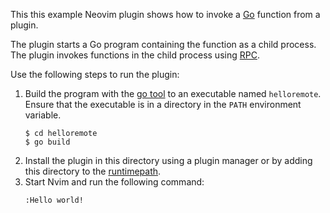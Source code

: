 This this example Neovim plugin shows how to invoke a [Go](https://go.dev/)
function from a plugin.

The plugin starts a Go program containing the function as a child process. The
plugin invokes functions in the child process using
[RPC](https://neovim.io/doc/user/api.html#RPC).

Use the following steps to run the plugin:

1. Build the program with the [go tool](https://golang.org/cmd/go/) to an
   executable named `helloremote`. Ensure that the executable is in a directory in
   the `PATH` environment variable.
   ```
   $ cd helloremote
   $ go build
   ```
1. Install the plugin in this directory using a plugin manager or by adding
   this directory to the
   [runtimepath](https://neovim.io/doc/user/options.html#'runtimepath').
1. Start Nvim and run the following command:
   ```vim
   :Hello world!
   ```
